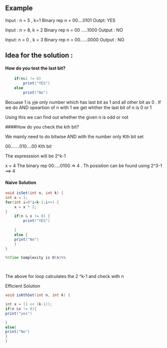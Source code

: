 ## Example

Input : n = 5 , k=1    Binary rep  n = 00....0101
Outpt: YES

Input : n = 8, k = 2  Binary rep n = 00 .....1000
Output : NO

Input: n = 0 , k = 3  Binary rep n = 00......0000
Output : NO

## Idea for the solution :

#### How do you test the last bit?
``` java
	if(n&1 != 0)
		print("YES")
	else
		print("No")
```

Becuase 1 is yje only number which has last bit as 1 and all other bit as 0 . If we do AND opeartion of n with 1 we get whther the last bit of n is 0 or 1

Using this we can find out whether the given n is odd or not

####How do you check the kth bit?

We mainly need to do bitwise AND with the number only Kth bit set

00.......010....00     Kth bit

The expresssion will be 2^k-1


x = 4 The binary rep  00.....0100 => 4 .  Th posistion can be found using 2^3-1 ==> 4

#### Naive Solution

``` Java
void isSet(int n, int k) {
int x = 1;
for(int i=0'i<k-1;i++) {
	x = x * 2;
}
	if(n & x != 0) {
		print("YES")
		
	}
	else {
	print("No")
	}
}

%%Time Complexity is O(n)%%

	
```

The above for loop calculates the 2 ^k-1 and check with n

Efficient Solution

```Java
void isKthSet(int n, int k) {

int x = (1 << (k-1));
if(n &x != 0){
print("yes")

}
else{
print("No")
}
}
```

